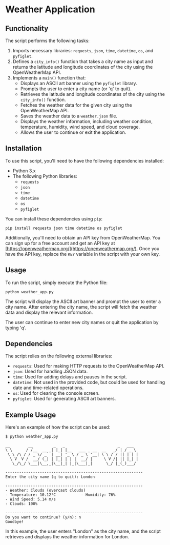 
# Weather Application

## Functionality
The script performs the following tasks:

1. Imports necessary libraries: `requests`, `json`, `time`, `datetime`, `os`, and `pyfiglet`.
2. Defines a `city_info()` function that takes a city name as input and returns the latitude and longitude coordinates of the city using the OpenWeatherMap API.
3. Implements a `main()` function that:
   - Displays an ASCII art banner using the `pyfiglet` library.
   - Prompts the user to enter a city name (or 'q' to quit).
   - Retrieves the latitude and longitude coordinates of the city using the `city_info()` function.
   - Fetches the weather data for the given city using the OpenWeatherMap API.
   - Saves the weather data to a `weather.json` file.
   - Displays the weather information, including weather condition, temperature, humidity, wind speed, and cloud coverage.
   - Allows the user to continue or exit the application.

## Installation
To use this script, you'll need to have the following dependencies installed:

- Python 3.x
- The following Python libraries:
  - `requests`
  - `json`
  - `time`
  - `datetime`
  - `os`
  - `pyfiglet`

You can install these dependencies using `pip`:

```
pip install requests json time datetime os pyfiglet
```

Additionally, you'll need to obtain an API key from OpenWeatherMap. You can sign up for a free account and get an API key at [https://openweathermap.org/](https://openweathermap.org/). Once you have the API key, replace the `KEY` variable in the script with your own key.

## Usage
To run the script, simply execute the Python file:

```
python weather_app.py
```

The script will display the ASCII art banner and prompt the user to enter a city name. After entering the city name, the script will fetch the weather data and display the relevant information.

The user can continue to enter new city names or quit the application by typing 'q'.

## Dependencies
The script relies on the following external libraries:

- `requests`: Used for making HTTP requests to the OpenWeatherMap API.
- `json`: Used for handling JSON data.
- `time`: Used for adding delays and pauses in the script.
- `datetime`: Not used in the provided code, but could be used for handling date and time-related operations.
- `os`: Used for clearing the console screen.
- `pyfiglet`: Used for generating ASCII art banners.

## Example Usage
Here's an example of how the script can be used:

```
$ python weather_app.py

__        __         _   _                       _   ___
\ \      / /__  __ _| |_| |__   ___ _ __  __   _/ | / _ \
 \ \ /\ / / _ \/ _` | __| '_ \ / _ \ '__| \ \ / / || | | |
  \ V  V /  __/ (_| | |_| | | |  __/ |     \ V /| || |_| |
   \_/\_/ \___|\__,_|\__|_| |_|\___|_|      \_/ |_(_)___/

------------------------------------------------------------
Enter the city name (q to quit): London

------------------------------------------------------------
- Weather: Clouds (overcast clouds)
- Temperature: 10.12°C           - Humidity: 76%
- Wind Speed: 5.14 m/s
- Clouds: 100%

------------------------------------------------------------
Do you want to continue? (y/n): n
Goodbye!
```

In this example, the user enters "London" as the city name, and the script retrieves and displays the weather information for London.
